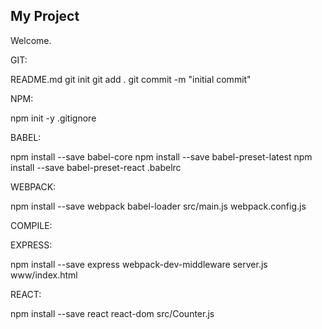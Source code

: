 My Project
---
Welcome.


GIT:

README.md
git init
git add .
git commit -m "initial commit"

NPM:

npm init -y
.gitignore

BABEL:

npm install --save babel-core
npm install --save babel-preset-latest
npm install --save babel-preset-react
.babelrc

WEBPACK:

npm install --save webpack babel-loader
src/main.js
webpack.config.js

COMPILE:

EXPRESS:

npm install --save express webpack-dev-middleware
server.js
www/index.html

REACT:

npm install --save react react-dom
src/Counter.js
